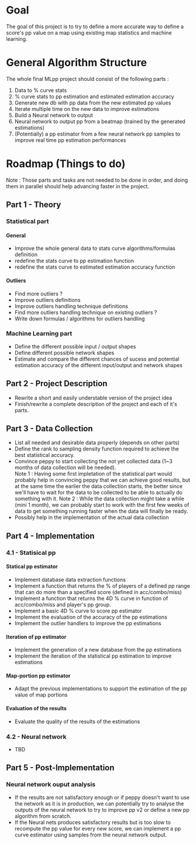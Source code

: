 # Goal
The goal of this project is to try to define a more accurate way to define a score's pp value on a map using existing map statistics and machine learning.


# General Algorithm Structure
The whole final MLpp project should consist of the following parts :
1. Data to % curve stats
2. % curve stats to pp estimation and estimated estimation accuracy
3. Generate new db with pp data from the new estimated pp values
4. Iterate multiple time on the new data to improve estimations
5. Build a Neural network to output
6. Neural network to output pp from a beatmap (trained by the generated estimations)
7. (Potentially) a pp estimator from a few neural network pp samples to improve real time pp estimation performances


# Roadmap (Things to do)
Note : Those parts and tasks are not needed to be done in order, and doing them in parallel should help advancing faster in the project.

## Part 1 - Theory

### Statistical part
#### General
- Improve the whole general data to stats curve algorithms/formulas definition
- redefine the stats curve to pp estimation function
- redefine the stats curve to estimated estimation accuracy function

#### Outliers
- Find more outliers ?
- Improve outliers definitions
- Improve outliers handling technique definitions
- Find more outliers handling technique on existing outliers ?
- Write down formulas / algorithms for outliers handling

### Machine Learning part
- Define the different possible input / output shapes
- Define different possible network shapes
- Estimate and compare the different chances of sucess and potential estimation accuracy of the different input/output and network shapes


## Part 2 - Project Description
- Rewrite a short and easily understable version of the project idea
- Finish/rewrite a complete description of the project and each of it's parts.


## Part 3 - Data Collection
- List all needed and desirable data properly (depends on other parts)
- Define the rank to sampling density function required to achieve the best statistical accuracy.
- Convince peppy to start collecting the not yet collected data (1~3 months of data collection will be needed).  
Note 1 : Having some first impletation of the statistical part would probably help in convincing peppy that we can achieve good results, but at the same time the earlier the data collection starts, the better since we'll have to wait for the data to be collected to be able to actually do something with it.
Note 2 : While the data collection might take a while (mini 1 month), we can probably start to work with the first few weeks of data to get something running faster when the data will finally be ready.
- Possibly help in the implementation of the actual data collection


## Part 4 - Implementation
### 4.1 - Statisical pp
#### Statical pp estimator
- Implement database data extraction functions
- Implement a function that returns the % of players of a defined pp range that can do more than a specified score (defined in acc/combo/miss)
- Implement a function that returns the 4D % curve in function of acc/combo/miss and player's pp group.
- Implement a basic 4D % curve to score pp estimator
- Implement the evaluation of the accuracy of the pp estimations
- Implement the outlier handlers to improve the pp estimations
#### Iteration of pp estimator
- Implement the generation of a new database from the pp estimations
- Implement the iteration of the statistical pp estimation to improve estimations
#### Map-portion pp estimator
- Adapt the previous implementations to support the estimation of the pp value of map portions
#### Evaluation of the results
- Evaluate the quality of the results of the estimations


### 4.2 - Neural network
- TBD


## Part 5 - Post-Implementation
### Neural network ouput analysis
- If the results are not satisfactory enough or if peppy doesn't want to use the network as it is in production, we can potentially try to analyse the outputs of the neural network to try to improve pp v2 or define a new pp algorithm from scratch.
- If the Neural nets produces satisfactory results but is too slow to recompute the pp value for every new score, we can implement a pp curve estimator using samples from the neural network output.
